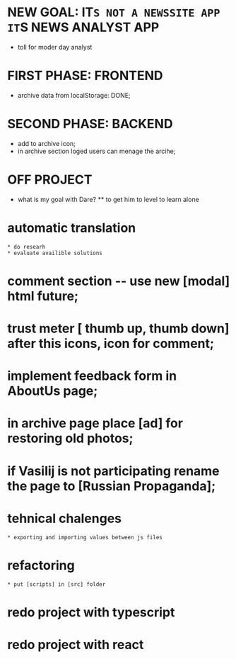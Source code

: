 # NEW GOAL: IT`S NOT A NEWSSITE APP IT`S NEWS ANALYST APP

- toll for moder day analyst

# FIRST PHASE: FRONTEND

- archive data from localStorage: DONE;

# SECOND PHASE: BACKEND

- add to archive icon;
- in archive section loged users can menage the arcihe;

# OFF PROJECT

- what is my goal with Dare?
  \*\* to get him to level to learn alone

# automatic translation

    * do researh
    * evaluate availible solutions

# comment section -- use new [modal] html future;

# trust meter [ thumb up, thumb down] after this icons, icon for comment;

# implement feedback form in AboutUs page;

# in archive page place [ad] for restoring old photos;

# if Vasilij is not participating rename the page to [Russian Propaganda];

# tehnical chalenges

    * exporting and importing values between js files

# refactoring

    * put [scripts] in [src] folder

# redo project with typescript

# redo project with react
